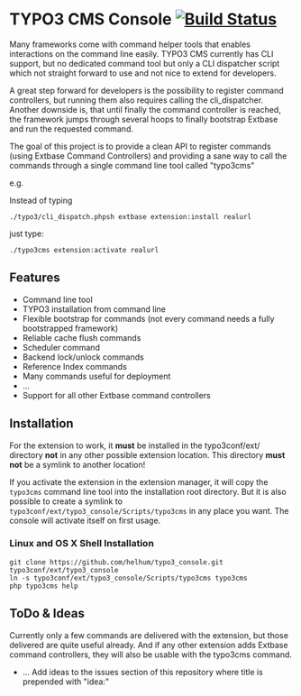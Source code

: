 TYPO3 CMS Console [![Build Status](https://travis-ci.org/TYPO3-Console/typo3_console.svg?branch=master)](https://travis-ci.org/helhum/typo3_console)
=================

Many frameworks come with command helper tools that enables interactions on the command line easily.
TYPO3 CMS currently has CLI support, but no dedicated command tool but only a CLI dispatcher script
which not straight forward to use and not nice to extend for developers.

A great step forward for developers is the possibility to register command controllers, but running them
also requires calling the cli_dispatcher. Another downside is, that until finally the command controller is reached,
the framework jumps through several hoops to finally bootstrap Extbase and run the requested command.

The goal of this project is to provide a clean API to register commands (using Extbase Command Controllers) and
providing a sane way to call the commands through a single command line tool called "typo3cms"

e.g.

Instead of typing

```
./typo3/cli_dispatch.phpsh extbase extension:install realurl
```

just type:

```
./typo3cms extension:activate realurl
```

## Features
* Command line tool
* TYPO3 installation from command line
* Flexible bootstrap for commands (not every command needs a fully bootstrapped framework)
* Reliable cache flush commands
* Scheduler command
* Backend lock/unlock commands
* Reference Index commands
* Many commands useful for deployment
* …
* Support for all other Extbase command controllers


## Installation

For the extension to work, it **must** be installed in the typo3conf/ext/ directory **not** in any other possible extension location.
This directory **must not** be a symlink to another location!

If you activate the extension in the extension manager, it will copy the `typo3cms` command line tool
into the installation root directory. But it is also possible to create a symlink to `typo3conf/ext/typo3_console/Scripts/typo3cms`
in any place you want. The console will activate itself on first usage.

### Linux and OS X Shell Installation

```
git clone https://github.com/helhum/typo3_console.git typo3conf/ext/typo3_console
ln -s typo3conf/ext/typo3_console/Scripts/typo3cms typo3cms
php typo3cms help
```

## ToDo & Ideas

Currently only a few commands are delivered with the extension, but those delivered are quite useful already. And if any other extension
adds Extbase command controllers, they will also be usable with the typo3cms command.

* … Add ideas to the issues section of this repository where title is prepended with "idea:"
